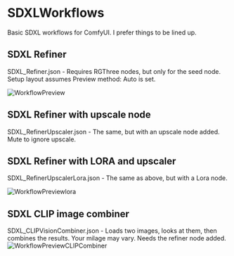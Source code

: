 # SDXLWorkflows
Basic SDXL workflows for ComfyUI. I prefer things to be lined up.


## SDXL Refiner
SDXL_Refiner.json - Requires RGThree nodes, but only for the seed node. Setup layout assumes Preview method: Auto is set.

![WorkflowPreview](https://github.com/zzubnik/SDXLWorkflow/assets/24965799/9a1eb0bf-3c3e-4d0c-afe8-3654918c356e)


## SDXL Refiner with upscale node
SDXL_RefinerUpscaler.json - The same, but with an upscale node added. Mute to ignore upscale.


## SDXL Refiner with LORA and upscaler
SDXL_RefinerUpscalerLora.json - The same as above, but with a Lora node.

![WorkflowPreviewlora](https://github.com/zzubnik/SDXLWorkflow/assets/24965799/d274f364-c0cf-4633-bc3b-64f850d0e053)


## SDXL CLIP image combiner
SDXL_CLIPVisionCombiner.json - Loads two images, looks at them, then combines the results. Your milage may vary. Needs the refiner node added.
![WorkflowPreviewCLIPCombiner](https://github.com/zzubnik/SDXLWorkflow/assets/24965799/0b4a4fe0-88b7-4017-9b7e-57276d19f5d1)
